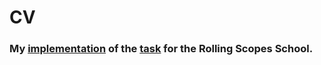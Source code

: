 # CV
### My [implementation](https://ra44o.github.io/cv-for-rss/) of the [task](https://github.com/rolling-scopes-school/tasks/blob/master/tasks/codejam-cv.md) for the Rolling Scopes School.
